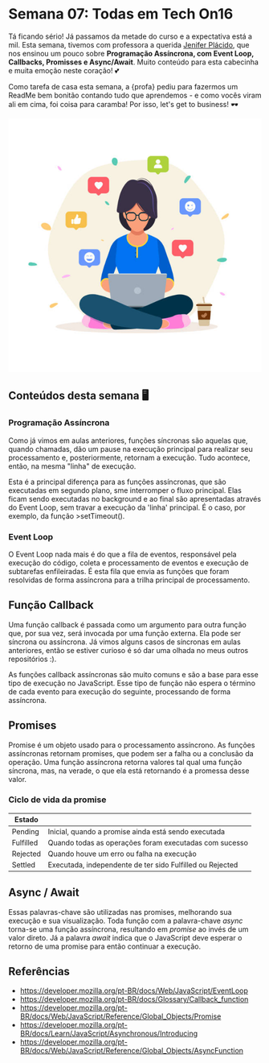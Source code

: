 # Semana 07: Todas em Tech On16

Tá ficando sério! Já passamos da metade do curso e a expectativa está a mil. Esta semana, tivemos com professora a querida [Jenifer Plácido](https://github.com/jeniferplacido), que nos ensinou um pouco sobre **Programação Assíncrona, com Event Loop, Callbacks, Promisses e Async/Await**. Muito conteúdo para esta cabecinha e muita emoção neste coração! :two_hearts:	

Como tarefa de casa esta semana, a {profa} pediu para fazermos um ReadMe bem bonitão contando tudo que aprendemos - e como vocês viram ali em cima, foi coisa para caramba! Por isso, let's get to business! :dark_sunglasses:	

![Programando bem linda](Foto1.jpg)

## Conteúdos desta semana 🖥️

### Programação Assíncrona 

Como já vimos em aulas anteriores, funções síncronas são aquelas que, quando chamadas, dão um pause na execução principal para realizar seu processamento e, posteriormente, retornam a execução. Tudo acontece, então, na mesma "linha" de execução. 

Esta é a principal diferença para as funções assíncronas, que são executadas em segundo plano, sme interromper o fluxo principal. Elas ficam sendo executadas no background e ao final são apresentadas através do Event Loop, sem travar a execução da 'linha' principal. É o caso, por exemplo, da função >setTimeout().

### Event Loop

O Event Loop nada mais é do que a fila de eventos, responsável pela execução do código, coleta e processamento de eventos e execução de subtarefas enfileiradas. É esta fila que envia as funções que foram resolvidas de forma assíncrona para a trilha principal de processamento.

## Função Callback

Uma função callback é passada como um argumento para outra função que, por sua vez, será invocada por uma função externa. Ela pode ser síncrona ou assíncrona. Já vimos alguns casos de síncronas em aulas anteriores, então se estiver curioso é só dar uma olhada no meus outros repositórios :). 

As funções callback assíncronas são muito comuns e são a base para esse tipo de execução no JavaScript. Esse tipo de função não espera o término de cada evento para execução do seguinte, processando de forma assíncrona.

## Promises 

Promise é um objeto usado para o processamento assíncrono. As funções assíncronas retornam promises, que podem ser a falha ou a conclusão da operação. Uma função assíncrona retorna valores tal qual uma função síncrona, mas, na verade, o que ela está retornando é a promessa desse valor.

### Ciclo de vida da promise

| Estado    |                                                           |
|-----------|-----------------------------------------------------------|
| Pending   | Inicial, quando a promise ainda está sendo executada      |
| Fulfilled | Quando todas as operações foram executadas com sucesso    |
| Rejected  | Quando houve um erro ou falha na execução                 |
| Settled   | Executada, independente de ter sido Fulfilled ou Rejected |

## Async / Await

Essas palavras-chave são utilizadas nas promises, melhorando sua execução e sua visualização. Toda função com a palavra-chave *async* torna-se uma função assíncrona, resultando em *promise* ao invés de um valor direto. Já a palavra *await* indica que o JavaScript deve esperar o retorno de uma promise para então continuar a execução.

## Referências
- https://developer.mozilla.org/pt-BR/docs/Web/JavaScript/EventLoop
- https://developer.mozilla.org/pt-BR/docs/Glossary/Callback_function
- https://developer.mozilla.org/pt-BR/docs/Web/JavaScript/Reference/Global_Objects/Promise
- https://developer.mozilla.org/pt-BR/docs/Learn/JavaScript/Asynchronous/Introducing
- https://developer.mozilla.org/pt-BR/docs/Web/JavaScript/Reference/Global_Objects/AsyncFunction
